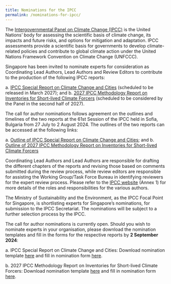 ```yaml
---
title: Nominations for the IPCC
permalink: /nominations-for-ipcc/
---
```


The [Intergovernmental Panel on Climate Change (IPCC)](https://www.ipcc.ch/) is the United Nations’ body for assessing the scientific basis of climate change, its impacts and future risks, and options for mitigation and adaptation.  IPCC assessments provide a scientific basis for governments to develop climate-related policies and contribute to global climate action under the United Nations Framework Convention on Climate Change (UNFCCC).

Singapore has been invited to nominate experts for consideration as Coordinating Lead Authors, Lead Authors and Review Editors to contribute to the production of the following IPCC reports:

a. [IPCC Special Report on Climate Change and Cities](https://www.ipcc.ch/report/special-report-on-climate-change-and-cities/) (scheduled to be released in March 2027); and
b. [2027 IPCC Methodology Report on Inventories for Short-lived Climate Forcers](https://www.ipcc.ch/report/methodology-report-on-short-lived-climate-forcers/) (scheduled to be considered by the Panel in the second half of 2027).
 
The call for author nominations follows agreement on the outlines and timelines of the two reports at the 61st Session of the IPCC held in Sofia, Bulgaria from 27 July to 2 August 2024. The outlines of the two reports can be accessed at the following links:

a. [Outline of IPCC Special Report on Climate Change and Cities](https://www.ipcc.ch/site/assets/uploads/2024/08/Decision_Cities.pdf); and
b. [Outline of 2027 IPCC Methodology Report on Inventories for Short-lived Climate Forcers](https://www.ipcc.ch/site/assets/uploads/2024/08/Decision_SLCF.pdf)
 
Coordinating Lead Authors and Lead Authors are responsible for drafting the different chapters of the reports and revising those based on comments submitted during the review process, while review editors are responsible for assisting the Working Group/Task Force Bureau in identifying reviewers for the expert review process. Please refer to the [IPCC website](https://www.ipcc.ch/2024/06/18/nominations-scoping-meeting-cdr/asd) (Annex 1) for more details of the roles and responsibilities for the various authors.
 
The Ministry of Sustainability and the Environment, as the IPCC Focal Point for Singapore, is shortlisting experts for Singapore’s nominations, for submission to the IPCC Secretariat. The nominations will be subject to a further selection process by the IPCC. 

The call for author nominations is currently open. Should you wish to nominate experts in your organisation, please download the nomination templates and fill in the forms for the respective reports by **2 September 2024**:
 
a. IPCC Special Report on Climate Change and Cities: Download nomination template [here](/files/resources/nomination_special_report_on_cities.xlsx) and fill in nomination form [here](https://go.gov.sg/ipcc-srcities-sg-author-nominations).

b. 2027 IPCC Methodology Report on Inventories for Short-lived Climate Forcers: Download nomination template [here](/files/resources/nomination_methodology_report_on_slcfs.xlsx) and fill in nomination form [here](https://go.gov.sg/ipcc-mrslcf-sg-author-nominations).
